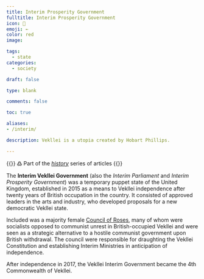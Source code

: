```yaml
---
title: Interim Prosperity Government
fulltitle: Interim Prosperity Government
icon: 🌸
emoji: ←
color: red
image: 

tags: 
  - state
categories:
  - society

draft: false

type: blank

comments: false

toc: true

aliases:
- /interim/

description: Vekllei is a utopia created by Hobart Phillips.

---
```

{{<note>}}
߷ Part of the *[history](/history/)* series of articles
{{</note>}}

The **Interim Vekllei Government** (also the *Interim Parliament* and *Interim Prosperity Government*) was a temporary puppet state of the United Kingdom, established in 2015 as a means to Vekllei independence after twenty years of British occupation in the country. It consisted of approved leaders in the arts and industry, who developed proposals for a new democratic Vekllei state. 

Included was a majority female [Council of Roses](/rose-council/), many of whom were socialists opposed to communist unrest in British-occupied Vekllei and were seen as a strategic alternative to a hostile communist government upon British withdrawal. The council were responsible for draughting the Vekllei Constitution and establishing Interim Ministries in anticipation of independence.

After independence in 2017, the Vekllei Interim Government became the 4th Commonwealth of Vekllei.

